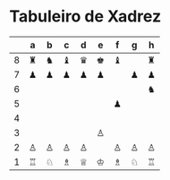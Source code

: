 # Tabuleiro de Xadrez

|   | a | b | c | d | e | f | g | h |
|---|---|---|---|---|---|---|---|---|
| 8 | ♜ | ♞ | ♝ | ♛ | ♚ | ♝ |   | ♜ |
| 7 | ♟ | ♟ | ♟ | ♟ | ♟ |   | ♟ | ♟ |
| 6 |   |   |   |   |   |   |   | ♞ |
| 5 |   |   |   |   |   | ♟ |   |   |
| 4 |   |   |   |   |   |   |   |   |
| 3 |   |   |   |   | ♙ |   |   |   |
| 2 | ♙ | ♙ | ♙ | ♙ |   | ♙ | ♙ | ♙ |
| 1 | ♖ | ♘ | ♗ | ♕ | ♔ | ♗ | ♘ | ♖ |
